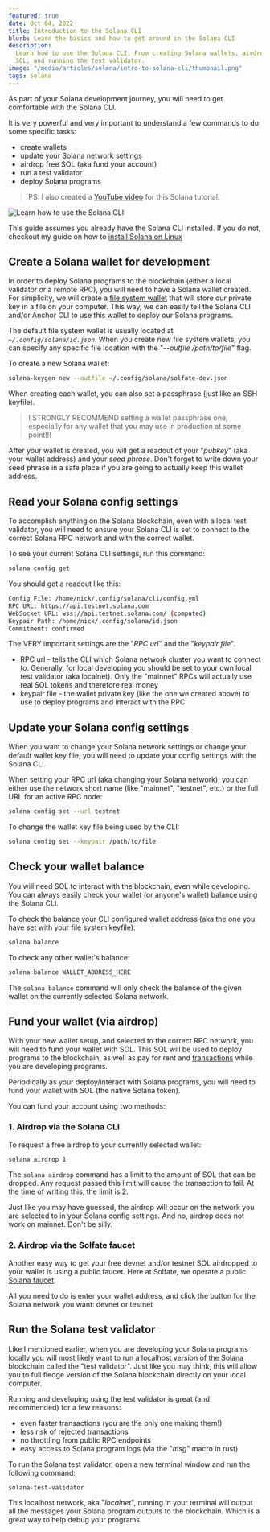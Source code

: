 ```yaml
---
featured: true
date: Oct 04, 2022
title: Introduction to the Solana CLI
blurb: Learn the basics and how to get around in the Solana CLI
description:
  Learn how to use the Solana CLI. From creating Solana wallets, airdrop free
  SOL, and running the test validator.
image: "/media/articles/solana/intro-to-solana-cli/thumbnail.png"
tags: solana
---
```


As part of your Solana development journey, you will need to get comfortable
with the Solana CLI.

It is very powerful and very important to understand a few commands to do some
specific tasks:

- create wallets
- update your Solana network settings
- airdrop free SOL (aka fund your account)
- run a test validator
- deploy Solana programs

> PS: I also created a [YouTube video](https://youtu.be/pNzT3hgFbpg) for this
> Solana tutorial.

![Learn how to use the Solana CLI](/media/articles/solana/intro-to-solana-cli/thumbnail.png)

<Callout>

This guide assumes you already have the Solana CLI installed. If you do not,
checkout my guide on how to [install Solana on Linux](./setup-solana-on-linux)

</Callout>

## Create a Solana wallet for development

In order to deploy Solana programs to the blockchain (either a local validator
or a remote RPC), you will need to have a Solana wallet created. For simplicity,
we will create a
[file system wallet](https://docs.solana.com/wallet-guide/file-system-wallet)
that will store our private key in a file on your computer. This way, we can
easily tell the Solana CLI and/or Anchor CLI to use this wallet to deploy our
Solana programs.

The default file system wallet is usually located at
_`~/.config/solana/id.json`_. When you create new file system wallets, you can
specify any specific file location with the "_--outfile /path/to/file_" flag.

To create a new Solana wallet:

```bash
solana-keygen new --outfile ~/.config/solana/solfate-dev.json
```

When creating each wallet, you can also set a passphrase (just like an SSH
keyfile).

> I STRONGLY RECOMMEND setting a wallet passphrase one, especially for any
> wallet that you may use in production at some point!!!

After your wallet is created, you will get a readout of your "_pubkey_" (aka
your wallet address) and your _seed phrase_. Don't forget to write down your
seed phrase in a safe place if you are going to actually keep this wallet
address.

## Read your Solana config settings

To accomplish anything on the Solana blockchain, even with a local test
validator, you will need to ensure your Solana CLI is set to connect to the
correct Solana RPC network and with the correct wallet.

To see your current Solana CLI settings, run this command:

```bash
solana config get
```

You should get a readout like this:

```bash
Config File: /home/nick/.config/solana/cli/config.yml
RPC URL: https://api.testnet.solana.com
WebSocket URL: wss://api.testnet.solana.com/ (computed)
Keypair Path: /home/nick/.config/solana/id.json
Commitment: confirmed
```

The VERY important settings are the "_RPC url_" and the "_keypair file_".

- RPC url - tells the CLI which Solana network cluster you want to connect to.
  Generally, for local developing you should be set to your own local test
  validator (aka localnet). Only the "mainnet" RPCs will actually use real SOL
  tokens and therefore real money
- keypair file - the wallet private key (like the one we created above) to use
  to deploy programs and interact with the RPC

## Update your Solana config settings

When you want to change your Solana network settings or change your default
wallet key file, you will need to update your config settings with the Solana
CLI.

When setting your RPC url (aka changing your Solana network), you can either use
the network short name (like "mainnet", "testnet", etc.) or the full URL for an
active RPC node:

```bash
solana config set --url testnet
```

To change the wallet key file being used by the CLI:

```bash
solana config set --keypair /path/to/file
```

## Check your wallet balance

You will need SOL to interact with the blockchain, even while developing. You
can always easily check your wallet (or anyone's wallet) balance using the
Solana CLI.

To check the balance your CLI configured wallet address (aka the one you have
set with your file system keyfile):

```bash
solana balance
```

To check any other wallet's balance:

```bash
solana balance WALLET_ADDRESS_HERE
```

<Callout>

The `solana balance` command will only check the balance of the given wallet on
the currently selected Solana network.

</Callout>

## Fund your wallet (via airdrop)

With your new wallet setup, and selected to the correct RPC network, you will
need to fund your wallet with SOL. This SOL will be used to deploy programs to
the blockchain, as well as pay for rent and
[transactions](https://docs.solana.com/transaction_fees) while you are
developing programs.

Periodically as your deploy/interact with Solana programs, you will need to fund
your wallet with SOL (the native Solana token).

You can fund your account using two methods:

### 1. Airdrop via the Solana CLI

To request a free airdrop to your currently selected wallet:

```bash
solana airdrop 1
```

<Callout>

The `solana airdrop` command has a limit to the amount of SOL that can be
dropped. Any request passed this limit will cause the transaction to fail. At
the time of writing this, the limit is 2.

</Callout>

Just like you may have guessed, the airdrop will occur on the network you are
selected to in your Solana config settings. And no, airdrop does not work on
mainnet. Don't be silly.

### 2. Airdrop via the Solfate faucet

Another easy way to get your free devnet and/or testnet SOL airdropped to your
wallet is using a public faucet. Here at Solfate, we operate a public
[Solana faucet](https://solfate.com/faucet).

All you need to do is enter your wallet address, and click the button for the
Solana network you want: devnet or testnet

## Run the Solana test validator

Like I mentioned earlier, when you are developing your Solana programs locally
you will most likely want to run a localhost version of the Solana blockchain
called the "test validator". Just like you may think, this will allow you to
full fledge version of the Solana blockchain directly on your local computer.

Running and developing using the test validator is great (and recommended) for a
few reasons:

- even faster transactions (you are the only one making them!)
- less risk of rejected transactions
- no throttling from public RPC endpoints
- easy access to Solana program logs (via the "_msg_" macro in rust)

To run the Solana test validator, open a new terminal window and run the
following command:

```bash
solana-test-validator
```

This localhost network, aka "_localnet_", running in your terminal will output
all the messages your Solana program outputs to the blockchain. Which is a great
way to help debug your programs.

